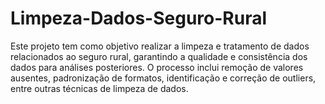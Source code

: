 # Limpeza-Dados-Seguro-Rural
Este projeto tem como objetivo realizar a limpeza e tratamento de dados relacionados ao seguro rural, garantindo a qualidade e consistência dos dados para análises posteriores. O processo inclui remoção de valores ausentes, padronização de formatos, identificação e correção de outliers, entre outras técnicas de limpeza de dados.
